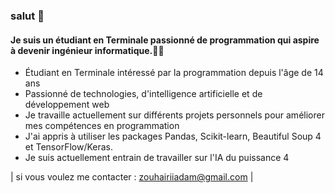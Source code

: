 ### salut 👋

 

#### Je suis un étudiant en Terminale passionné de programmation qui aspire à devenir ingénieur informatique.🧑‍💻

- Étudiant en Terminale intéressé par la programmation depuis l'âge de 14 ans
- Passionné de technologies, d'intelligence artificielle et de développement web
- Je travaille actuellement sur différents projets personnels pour améliorer mes compétences en programmation
- J'ai appris à utiliser les packages Pandas, Scikit-learn, Beautiful Soup 4 et TensorFlow/Keras.
- Je suis actuellement entrain de travailler sur l'IA du puissance 4

| si vous voulez me contacter : zouhairiiadam@gmail.com |
